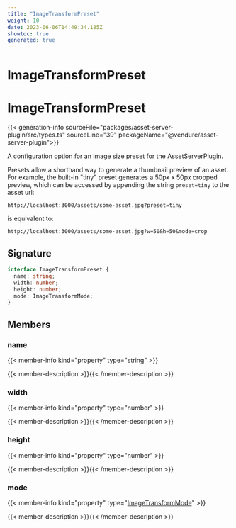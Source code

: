```yaml
---
title: "ImageTransformPreset"
weight: 10
date: 2023-06-06T14:49:34.185Z
showtoc: true
generated: true
---
```

<!-- This file was generated from the Vendure source. Do not modify. Instead, re-run the "docs:build" script -->

# ImageTransformPreset
<div class="symbol">


# ImageTransformPreset

{{< generation-info sourceFile="packages/asset-server-plugin/src/types.ts" sourceLine="39" packageName="@vendure/asset-server-plugin">}}

A configuration option for an image size preset for the AssetServerPlugin.

Presets allow a shorthand way to generate a thumbnail preview of an asset. For example,
the built-in "tiny" preset generates a 50px x 50px cropped preview, which can be accessed
by appending the string `preset=tiny` to the asset url:

`http://localhost:3000/assets/some-asset.jpg?preset=tiny`

is equivalent to:

`http://localhost:3000/assets/some-asset.jpg?w=50&h=50&mode=crop`

## Signature

```TypeScript
interface ImageTransformPreset {
  name: string;
  width: number;
  height: number;
  mode: ImageTransformMode;
}
```
## Members

### name

{{< member-info kind="property" type="string"  >}}

{{< member-description >}}{{< /member-description >}}

### width

{{< member-info kind="property" type="number"  >}}

{{< member-description >}}{{< /member-description >}}

### height

{{< member-info kind="property" type="number"  >}}

{{< member-description >}}{{< /member-description >}}

### mode

{{< member-info kind="property" type="<a href='/typescript-api/core-plugins/asset-server-plugin/image-transform-mode#imagetransformmode'>ImageTransformMode</a>"  >}}

{{< member-description >}}{{< /member-description >}}


</div>
